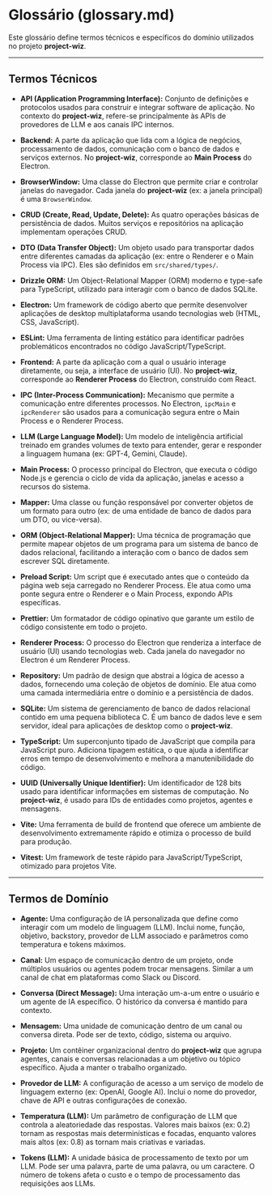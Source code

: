 # Glossário (glossary.md)

Este glossário define termos técnicos e específicos do domínio utilizados no projeto **project-wiz**.

---

## Termos Técnicos

- **API (Application Programming Interface):** Conjunto de definições e protocolos usados para construir e integrar software de aplicação. No contexto do **project-wiz**, refere-se principalmente às APIs de provedores de LLM e aos canais IPC internos.

- **Backend:** A parte da aplicação que lida com a lógica de negócios, processamento de dados, comunicação com o banco de dados e serviços externos. No **project-wiz**, corresponde ao **Main Process** do Electron.

- **BrowserWindow:** Uma classe do Electron que permite criar e controlar janelas do navegador. Cada janela do **project-wiz** (ex: a janela principal) é uma `BrowserWindow`.

- **CRUD (Create, Read, Update, Delete):** As quatro operações básicas de persistência de dados. Muitos serviços e repositórios na aplicação implementam operações CRUD.

- **DTO (Data Transfer Object):** Um objeto usado para transportar dados entre diferentes camadas da aplicação (ex: entre o Renderer e o Main Process via IPC). Eles são definidos em `src/shared/types/`.

- **Drizzle ORM:** Um Object-Relational Mapper (ORM) moderno e type-safe para TypeScript, utilizado para interagir com o banco de dados SQLite.

- **Electron:** Um framework de código aberto que permite desenvolver aplicações de desktop multiplataforma usando tecnologias web (HTML, CSS, JavaScript).

- **ESLint:** Uma ferramenta de linting estático para identificar padrões problemáticos encontrados no código JavaScript/TypeScript.

- **Frontend:** A parte da aplicação com a qual o usuário interage diretamente, ou seja, a interface de usuário (UI). No **project-wiz**, corresponde ao **Renderer Process** do Electron, construído com React.

- **IPC (Inter-Process Communication):** Mecanismo que permite a comunicação entre diferentes processos. No Electron, `ipcMain` e `ipcRenderer` são usados para a comunicação segura entre o Main Process e o Renderer Process.

- **LLM (Large Language Model):** Um modelo de inteligência artificial treinado em grandes volumes de texto para entender, gerar e responder a linguagem humana (ex: GPT-4, Gemini, Claude).

- **Main Process:** O processo principal do Electron, que executa o código Node.js e gerencia o ciclo de vida da aplicação, janelas e acesso a recursos do sistema.

- **Mapper:** Uma classe ou função responsável por converter objetos de um formato para outro (ex: de uma entidade de banco de dados para um DTO, ou vice-versa).

- **ORM (Object-Relational Mapper):** Uma técnica de programação que permite mapear objetos de um programa para um sistema de banco de dados relacional, facilitando a interação com o banco de dados sem escrever SQL diretamente.

- **Preload Script:** Um script que é executado antes que o conteúdo da página web seja carregado no Renderer Process. Ele atua como uma ponte segura entre o Renderer e o Main Process, expondo APIs específicas.

- **Prettier:** Um formatador de código opinativo que garante um estilo de código consistente em todo o projeto.

- **Renderer Process:** O processo do Electron que renderiza a interface de usuário (UI) usando tecnologias web. Cada janela do navegador no Electron é um Renderer Process.

- **Repository:** Um padrão de design que abstrai a lógica de acesso a dados, fornecendo uma coleção de objetos de domínio. Ele atua como uma camada intermediária entre o domínio e a persistência de dados.

- **SQLite:** Um sistema de gerenciamento de banco de dados relacional contido em uma pequena biblioteca C. É um banco de dados leve e sem servidor, ideal para aplicações de desktop como o **project-wiz**.

- **TypeScript:** Um superconjunto tipado de JavaScript que compila para JavaScript puro. Adiciona tipagem estática, o que ajuda a identificar erros em tempo de desenvolvimento e melhora a manutenibilidade do código.

- **UUID (Universally Unique Identifier):** Um identificador de 128 bits usado para identificar informações em sistemas de computação. No **project-wiz**, é usado para IDs de entidades como projetos, agentes e mensagens.

- **Vite:** Uma ferramenta de build de frontend que oferece um ambiente de desenvolvimento extremamente rápido e otimiza o processo de build para produção.

- **Vitest:** Um framework de teste rápido para JavaScript/TypeScript, otimizado para projetos Vite.

---

## Termos de Domínio

- **Agente:** Uma configuração de IA personalizada que define como interagir com um modelo de linguagem (LLM). Inclui nome, função, objetivo, backstory, provedor de LLM associado e parâmetros como temperatura e tokens máximos.

- **Canal:** Um espaço de comunicação dentro de um projeto, onde múltiplos usuários ou agentes podem trocar mensagens. Similar a um canal de chat em plataformas como Slack ou Discord.

- **Conversa (Direct Message):** Uma interação um-a-um entre o usuário e um agente de IA específico. O histórico da conversa é mantido para contexto.

- **Mensagem:** Uma unidade de comunicação dentro de um canal ou conversa direta. Pode ser de texto, código, sistema ou arquivo.

- **Projeto:** Um contêiner organizacional dentro do **project-wiz** que agrupa agentes, canais e conversas relacionadas a um objetivo ou tópico específico. Ajuda a manter o trabalho organizado.

- **Provedor de LLM:** A configuração de acesso a um serviço de modelo de linguagem externo (ex: OpenAI, Google AI). Inclui o nome do provedor, chave de API e outras configurações de conexão.

- **Temperatura (LLM):** Um parâmetro de configuração de LLM que controla a aleatoriedade das respostas. Valores mais baixos (ex: 0.2) tornam as respostas mais determinísticas e focadas, enquanto valores mais altos (ex: 0.8) as tornam mais criativas e variadas.

- **Tokens (LLM):** A unidade básica de processamento de texto por um LLM. Pode ser uma palavra, parte de uma palavra, ou um caractere. O número de tokens afeta o custo e o tempo de processamento das requisições aos LLMs.
